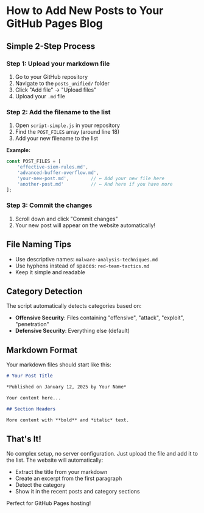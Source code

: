 # How to Add New Posts to Your GitHub Pages Blog

## Simple 2-Step Process

### Step 1: Upload your markdown file
1. Go to your GitHub repository
2. Navigate to the `posts_unified/` folder
3. Click "Add file" → "Upload files"
4. Upload your `.md` file

### Step 2: Add the filename to the list
1. Open `script-simple.js` in your repository
2. Find the `POST_FILES` array (around line 18)
3. Add your new filename to the list

**Example:**
```javascript
const POST_FILES = [
    'effective-siem-rules.md',
    'advanced-buffer-overflow.md',
    'your-new-post.md',        // ← Add your new file here
    'another-post.md'          // ← And here if you have more
];
```

### Step 3: Commit the changes
1. Scroll down and click "Commit changes"
2. Your new post will appear on the website automatically!

## File Naming Tips

- Use descriptive names: `malware-analysis-techniques.md`
- Use hyphens instead of spaces: `red-team-tactics.md`
- Keep it simple and readable

## Category Detection

The script automatically detects categories based on:
- **Offensive Security**: Files containing "offensive", "attack", "exploit", "penetration"
- **Defensive Security**: Everything else (default)

## Markdown Format

Your markdown files should start like this:

```markdown
# Your Post Title

*Published on January 12, 2025 by Your Name*

Your content here...

## Section Headers

More content with **bold** and *italic* text.
```

## That's It!

No complex setup, no server configuration. Just upload the file and add it to the list. The website will automatically:
- Extract the title from your markdown
- Create an excerpt from the first paragraph
- Detect the category
- Show it in the recent posts and category sections

Perfect for GitHub Pages hosting!

